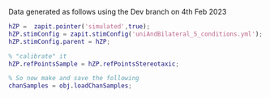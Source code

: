 

Data generated as follows using the Dev branch on 4th Feb 2023


```matlab
hZP =  zapit.pointer('simulated',true);
hZP.stimConfig = zapit.stimConfig('uniAndBilateral_5_conditions.yml');
hZP.stimConfig.parent = hZP;

% "calibrate" it
hZP.refPointsSample = hZP.refPointsStereotaxic;

% So now make and save the following
chanSamples = obj.loadChanSamples;



